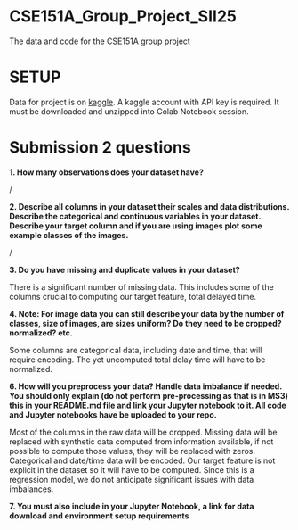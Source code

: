 # CSE151A_Group_Project_SII25
The data and code for the CSE151A group project

# SETUP

Data for project is on [kaggle](https://www.kaggle.com/datasets/sherrytp/airline-delay-analysis). A kaggle account with API key is required. It must be downloaded and unzipped into Colab Notebook session.


# Submission 2 questions
**1. How many observations does your dataset have?**

 /
 
**2. Describe all columns in your dataset their scales and data distributions. Describe the categorical and continuous variables in your dataset. Describe your target column and if you are using images plot some example classes of the images.**

 /

**3. Do you have missing and duplicate values in your dataset?**

 There is a significant number of missing data. This includes some of the columns crucial to computing our target feature, total delayed time.

**4. Note: For image data you can still describe your data by the number of classes, size of images, are sizes uniform? Do they need to be cropped? normalized? etc.**

Some columns are categorical data, including date and time, that will require encoding. The yet uncomputed total delay time will have to be normalized.

**6. How will you preprocess your data? Handle data imbalance if needed. You should only explain (do not perform pre-processing as that is in MS3) this in your README.md file and link your Jupyter notebook to it. All code and  Jupyter notebooks have be uploaded to your repo.**

Most of the columns in the raw data will be dropped. Missing data will be replaced with synthetic data computed from information available, if not possible to compute those values, they will be replaced with zeros. Categorical and date/time data will be encoded. Our target feature is not explicit in the dataset so it will have to be computed. Since this is a regression model, we do not anticipate significant issues with data imbalances.

**7. You must also include in your Jupyter Notebook, a link for data download and environment setup requirements**

